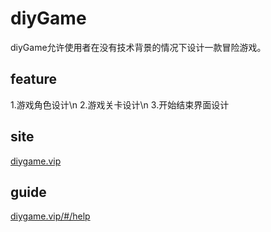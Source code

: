# diyGame
diyGame允许使用者在没有技术背景的情况下设计一款冒险游戏。

## feature
1.游戏角色设计\n
2.游戏关卡设计\n
3.开始结束界面设计

## site
[diygame.vip](http://diygame.vip)

## guide
[diygame.vip/#/help](http://diygame.vip/#/help)

